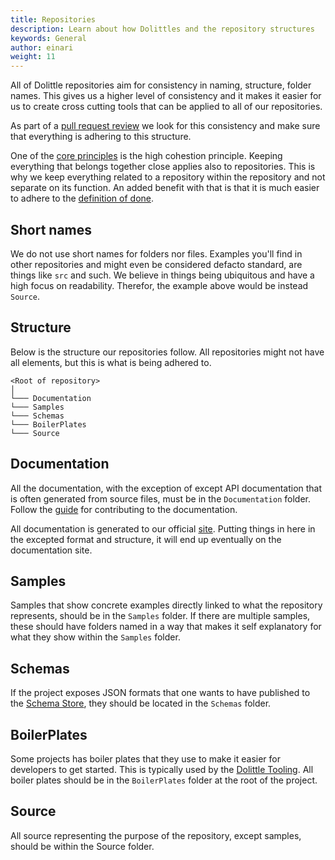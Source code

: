 ```yaml
---
title: Repositories
description: Learn about how Dolittles and the repository structures
keywords: General
author: einari
weight: 11
---
```


All of Dolittle repositories aim for consistency in naming, structure, folder names.
This gives us a higher level of consistency and it makes it easier for us to create
cross cutting tools that can be applied to all of our repositories.

As part of a [pull request review](./pull_requests.md) we look for this consistency and
make sure that everything is adhering to this structure.

One of the [core principles](./core_principles.md) is the high cohestion principle.
Keeping everything that belongs together close applies also to repositories. This is
why we keep everything related to a repository within the repository and not separate
on its function. An added benefit with that is that it is much easier to adhere to the
[definition of done](./definition_of_done.md).

## Short names

We do not use short names for folders nor files. Examples you'll find in other repositories
and might even be considered defacto standard, are things like `src` and such. 
We believe in things being ubiquitous and have a high focus on readability. Therefor, the
example above would be instead `Source`. 

## Structure

Below is the structure our repositories follow. All repositories might not have all elements,
but this is what is being adhered to.

```text
<Root of repository>
│
└─── Documentation
└─── Samples
└─── Schemas
└─── BoilerPlates
└─── Source
```

## Documentation

All the documentation, with the exception of except API documentation that is often generated
from source files, must be in the `Documentation` folder. Follow the 
[guide](/contributing/documentation) for contributing to the documentation.

All documentation is generated to our official [site](https://dolittle.io).
Putting things in here in the excepted format and structure, it will end up eventually
on the documentation site.

## Samples

Samples that show concrete examples directly linked to what the repository represents,
should be in the `Samples` folder. If there are multiple samples, these should have
folders named in a way that makes it self explanatory for what they show within the `Samples`
folder.

## Schemas

If the project exposes JSON formats that one wants to have published to the [Schema Store](http://schemastore.org/json/),
they should be located in the `Schemas` folder.

## BoilerPlates

Some projects has boiler plates that they use to make it easier for developers to get started.
This is typically used by the [Dolittle Tooling](https://github.com/dolittle-tools).
All boiler plates should be in the `BoilerPlates` folder at the root of the project.

## Source

All source representing the purpose of the repository, except samples, should be
within the Source folder.
